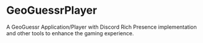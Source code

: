# GeoGuessrPlayer
A GeoGuessr Application/Player with Discord Rich Presence implementation and other tools to enhance the gaming experience.
